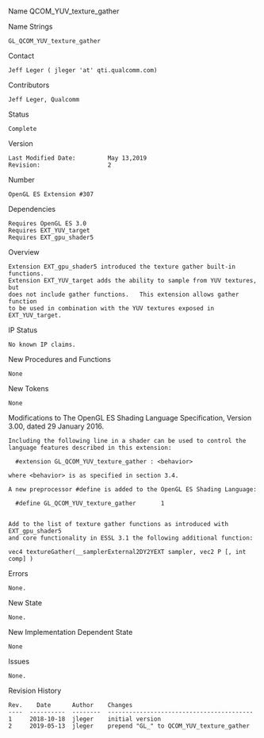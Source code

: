 # 

Name
    QCOM_YUV_texture_gather

Name Strings

    GL_QCOM_YUV_texture_gather

Contact

    Jeff Leger ( jleger 'at' qti.qualcomm.com)

Contributors

    Jeff Leger, Qualcomm


Status

    Complete

Version

    Last Modified Date:         May 13,2019
    Revision:                   2

Number

    OpenGL ES Extension #307


Dependencies

    Requires OpenGL ES 3.0
    Requires EXT_YUV_target
    Requires EXT_gpu_shader5


Overview

    Extension EXT_gpu_shader5 introduced the texture gather built-in functions.
    Extension EXT_YUV_target adds the ability to sample from YUV textures, but
    does not include gather functions.   This extension allows gather function
    to be used in combination with the YUV textures exposed in EXT_YUV_target.

IP Status

    No known IP claims.

New Procedures and Functions

    None

New Tokens

    None

Modifications to The OpenGL ES Shading Language Specification, Version 3.00,
dated 29 January 2016.

    Including the following line in a shader can be used to control the
    language features described in this extension:

      #extension GL_QCOM_YUV_texture_gather : <behavior>

    where <behavior> is as specified in section 3.4.

    A new preprocessor #define is added to the OpenGL ES Shading Language:

      #define GL_QCOM_YUV_texture_gather       1


    Add to the list of texture gather functions as introduced with EXT_gpu_shader5
    and core functionality in ESSL 3.1 the following additional function:

    vec4 textureGather(__samplerExternal2DY2YEXT sampler, vec2 P [, int comp] )

Errors

    None.

New State

    None.

New Implementation Dependent State

    None

Issues

    None.

Revision History

    Rev.    Date      Author    Changes
    ----  ----------  --------  -----------------------------------------
    1     2018-10-18  jleger    initial version
    2     2019-05-13  jleger    prepend "GL_" to QCOM_YUV_texture_gather
